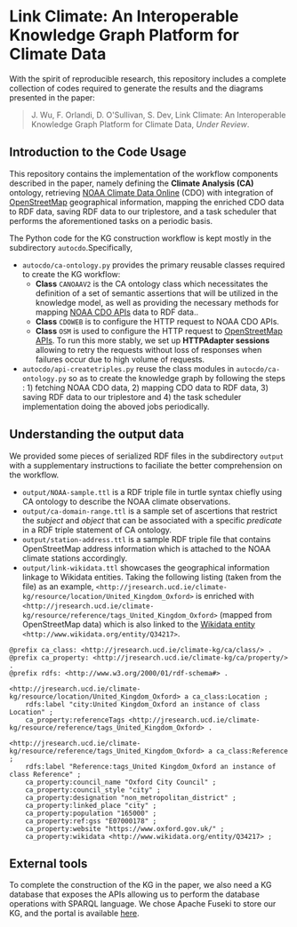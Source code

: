 # Link Climate: An Interoperable Knowledge Graph Platform for Climate Data
With the spirit of reproducible research, this repository includes a complete collection of codes required to generate the results and the diagrams presented in the paper:

> J. Wu, F. Orlandi, D. O'Sullivan, S. Dev, Link Climate: An Interoperable Knowledge Graph Platform for Climate Data, *Under Review*.

## Introduction to the Code Usage
This repository contains the implementation of the workflow components described in the paper, namely defining the **Climate Analysis (CA)** ontology, retrieving [NOAA Climate Data Online](https://www.ncdc.noaa.gov/cdo-web/) (CDO) with integration of [OpenStreetMap](https://www.openstreetmap.org/) geographical information, mapping the enriched CDO data to RDF data, saving RDF data to our triplestore, and a task scheduler that performs the aforementioned tasks on a periodic basis.

The Python code for the KG construction workflow is kept mostly in the subdirectory `autocdo`.Specifically,
- `autocdo/ca-ontology.py` provides the primary reusable classes required to create the KG workflow:
  - **Class** `CANOAAV2` is the CA ontology class which necessitates the definition of a set of semantic assertions that will be utilized in the knowledge model, as well as providing the necessary methods for mapping [NOAA CDO APIs](https://www.ncdc.noaa.gov/cdo-web/webservices/v2) data to RDF data..
  - **Class** `CDOWEB` is to configure the HTTP request to NOAA CDO APIs.
  - **Class** `OSM` is used to configure the HTTP request to [OpenStreetMap APIs](https://nominatim.openstreetmap.org). To run this more stably, we set up **HTTPAdapter sessions** allowing to retry the requests without loss of responses when failures occur due to high volume of requests.
- `autocdo/api-createtriples.py` reuse the class modules in  `autocdo/ca-ontology.py` so as to create the knowledge graph by following the steps : 1) fetching NOAA CDO data, 2) mapping CDO data to RDF data, 3) saving RDF data to our triplestore and 4) the task scheduler implementation doing the aboved jobs periodically.

## Understanding the output data
We provided some pieces of serialized RDF files in the subdirectory `output` with a supplementary instructions to faciliate the better comprehension on the workflow.
- `output/NOAA-sample.ttl` is a RDF triple file in turtle syntax chiefly using CA ontology to describe the NOAA climate observations.
- `output/ca-domain-range.ttl` is a sample set of ascertions that restrict the *subject* and *object* that can be associated with a specific *predicate* in a RDF triple statement of CA ontology.
- `output/station-address.ttl` is a sample RDF triple file that contains OpenStreetMap address information which is attached to the NOAA climate stations accordingly.
- `output/link-wikidata.ttl` showcases the geographical information linkage to Wikidata entities. Taking the following listing (taken from the file) as an example, `<http://jresearch.ucd.ie/climate-kg/resource/location/United_Kingdom_Oxford>` is enriched with `<http://jresearch.ucd.ie/climate-kg/resource/reference/tags_United_Kingdom_Oxford>` (mapped from OpenStreetMap data) which is also linked to the [Wikidata entity](https://www.wikidata.org/wiki/Q34217) `<http://www.wikidata.org/entity/Q34217>`.

```
@prefix ca_class: <http://jresearch.ucd.ie/climate-kg/ca/class/> .
@prefix ca_property: <http://jresearch.ucd.ie/climate-kg/ca/property/> .
@prefix rdfs: <http://www.w3.org/2000/01/rdf-schema#> .

<http://jresearch.ucd.ie/climate-kg/resource/location/United_Kingdom_Oxford> a ca_class:Location ;
    rdfs:label "city:United Kingdom_Oxford an instance of class Location" ;
    ca_property:referenceTags <http://jresearch.ucd.ie/climate-kg/resource/reference/tags_United_Kingdom_Oxford> .

<http://jresearch.ucd.ie/climate-kg/resource/reference/tags_United_Kingdom_Oxford> a ca_class:Reference ;
    rdfs:label "Reference:tags_United Kingdom_Oxford an instance of class Reference" ;
    ca_property:council_name "Oxford City Council" ;
    ca_property:council_style "city" ;
    ca_property:designation "non_metropolitan_district" ;
    ca_property:linked_place "city" ;
    ca_property:population "165000" ;
    ca_property:ref:gss "E07000178" ;
    ca_property:website "https://www.oxford.gov.uk/" ;
    ca_property:wikidata <http://www.wikidata.org/entity/Q34217> ;
```

## External tools
To complete the construction of the KG in the paper, we also need a KG database that exposes the APIs allowing us to perform the database operations with SPARQL language. We chose Apache Fuseki to store our KG, and the portal is available [here](http://jresearch.ucd.ie/kg/).
